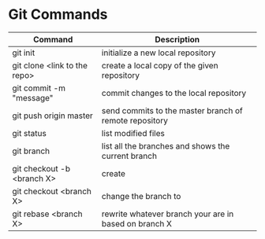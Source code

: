 # Git Commands

| Command | Description |
| --- | --- |
| git init | initialize a new local repository |
| git clone \<link to the repo\> | create a local copy of the given repository |
| git commit -m "message" | commit changes to the local repository |
| git push origin master | send commits to the master branch of remote repository |
| git status | list modified files |
| git branch | list all the branches and shows the current branch |
| git checkout -b \<branch X\> | create <branch X> |
| git checkout \<branch X\> | change the branch to <branch X> |
| git rebase \<branch X\> | rewrite whatever branch your are in based on branch X|
